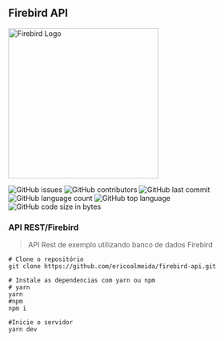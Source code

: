 ## Firebird API

<p align="left" >
  <a href="https://firebirdsql.org/" target="blank"><img src="https://firebirdsql.org/img/site/firebird.png" width="300" alt="Firebird Logo" /></a>
</p>

![GitHub issues](https://img.shields.io/github/issues/ericoalmeida/firebird-api?style=flat-square)
![GitHub contributors](https://img.shields.io/github/contributors/ericoalmeida/firebird-api?style=flat-square)
![GitHub last commit](https://img.shields.io/github/last-commit/ericoalmeida/firebird-api?style=flat-square)
![GitHub language count](https://img.shields.io/github/languages/count/ericoalmeida/firebird-api?style=flat-square)
![GitHub top language](https://img.shields.io/github/languages/top/ericoalmeida/firebird-api?style=flat-square)
![GitHub code size in bytes](https://img.shields.io/github/languages/code-size/ericoalmeida/firebird-api?style=flat-square)

### API REST/Firebird

> API Rest de exemplo utilizando banco de dados Firebird

```shell
# Clone o repositório
git clone https://github.com/ericoalmeida/firebird-api.git

# Instale as dependencias com yarn ou npm
# yarn
yarn
#npm
npm i

#Inicie o servidor
yarn dev
```
